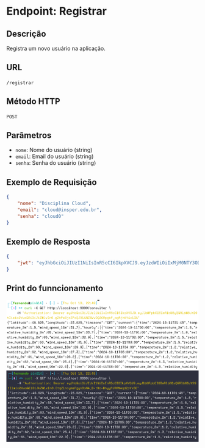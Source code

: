 # Endpoint: Registrar

## Descrição

Registra um novo usuário na aplicação.

## URL

`/registrar`

## Método HTTP

`POST`

## Parâmetros

- `nome`: Nome do usuário (string)
- `email`: Email do usuário (string)
- `senha`: Senha do usuário (string)

## Exemplo de Requisição

```json
{
    "nome": "Disciplina Cloud",
    "email": "cloud@insper.edu.br",
    "senha": "cloud0"
}
```

## Exemplo de Resposta

```json
{
    "jwt": "eyJhbGciOiJIUzI1NiIsInR5cCI6IkpXVCJ9.eyJzdWIiOiIxMjM0NTY3ODkwIiwibmFtZSI6IkRpc2NpcGxpbmEgQ2xvdWQiLCJpYXQiOjE1MTYyMzkwMjJ9.s76o9X4UIANSI-aTF8UhqnBYyIRWw_WH4ut8Xqmo6i0"
}
```

## Print do funncionamento

![Exemplo Consultar](ExemploConsultarWhite.png#only-light)
![Exemplo Consultar](ExemploConsultarDark.png#only-dark)
